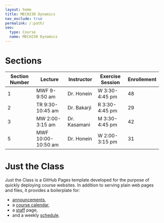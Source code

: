 ```yaml
---
layout: home
title: MECH230 Dynamics
nav_exclude: true
permalink: /:path/
seo:
  type: Course
  name: MECH230 Dynamics
---
```


# Sections

| Section Number | Lecture             | Instructor    | Exercise Session  | Enrollement  |
| - | ------------------- | ----------    | ----------------  | -- |
| 1 | MWF 9-9:50 am       | Dr. Honein    | W 3:30-4:45 pm    | 48 |
| 2 | TR 9:30-10:45 am    | Dr. Bakarji   | R 3:30-4:45 pm    | 29 |
| 3 | MW 2:00-3:15 am     | Dr. Kasamani  | M 3:30-4:45 pm    | 42 |
| 5 | MWF 10:00-10:50 am  | Dr. Honein    | W 2:00-3:15 pm    | 31 |

# Just the Class

Just the Class is a GitHub Pages template developed for the purpose of quickly deploying course websites. In addition to serving plain web pages and files, it provides a boilerplate for:

- [announcements](announcements.md),
- a [course calendar](calendar.md),
- a [staff](staff.md) page,
- and a weekly [schedule](schedule.md).